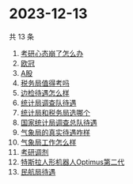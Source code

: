 # 2023-12-13

共 13 条

<!-- BEGIN ZHIHUSEARCH -->
<!-- 最后更新时间 Wed Dec 13 2023 19:08:07 GMT+0800 (China Standard Time) -->
1. [考研心态崩了怎么办](https://www.zhihu.com/search?q=考研心态崩了怎么办)
1. [欧冠](https://www.zhihu.com/search?q=欧冠)
1. [A股](https://www.zhihu.com/search?q=A股)
1. [税务局值得考吗](https://www.zhihu.com/search?q=税务局值得考吗)
1. [边检待遇怎么样](https://www.zhihu.com/search?q=边检待遇怎么样)
1. [统计局调查队待遇](https://www.zhihu.com/search?q=统计局调查队待遇)
1. [统计局和税务局选哪个](https://www.zhihu.com/search?q=统计局和税务局选哪个)
1. [国家统计局调查总队待遇](https://www.zhihu.com/search?q=国家统计局调查总队待遇)
1. [气象局的真实待遇咋样](https://www.zhihu.com/search?q=气象局的真实待遇咋样)
1. [气象局工作怎么样](https://www.zhihu.com/search?q=气象局工作怎么样)
1. [考研调剂 ](https://www.zhihu.com/search?q=考研调剂 )
1. [特斯拉人形机器人Optimus第二代](https://www.zhihu.com/search?q=特斯拉人形机器人Optimus第二代)
1. [民航局待遇](https://www.zhihu.com/search?q=民航局待遇)
<!-- END ZHIHUSEARCH -->

